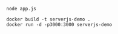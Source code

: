 ```
node app.js
```


```
docker build -t serverjs-demo .
docker run -d -p3000:3000 serverjs-demo
```